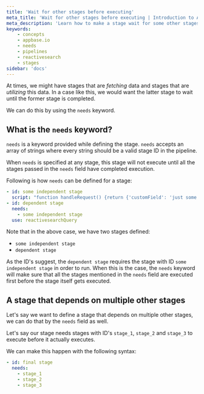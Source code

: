 ```yaml
---
title: 'Wait for other stages before executing'
meta_title: 'Wait for other stages before executing | Introduction to Appbase.io'
meta_description: 'Learn how to make a stage wait for some other stages before it executes'
keywords:
    - concepts
    - appbase.io
    - needs
    - pipelines
    - reactivesearch
    - stages
sidebar: 'docs'
---
```


At times, we might have stages that are _fetching_ data and stages that are _utilizing_ this data. In a case like this, we would want the latter stage to wait until the former stage is completed.

We can do this by using the `needs` keyword.

## What is the `needs` keyword?

`needs` is a keyword provided while defining the stage. `needs` accepts an array of strings where every string should be a valid stage ID in the pipeline.

When `needs` is specified at any stage, this stage will not execute until all the stages passed in the `needs` field have completed execution.

Following is how `needs` can be defined for a stage:

```yml
- id: some independent stage
  script: "function handleRequest() {return {'customField': 'just some text'}}"
- id: dependent stage
  needs:
    - some independent stage
  use: reactivesearchQuery
```

Note that in the above case, we have two stages defined:

- `some independent stage`
- `dependent stage`

As the ID's suggest, the `dependent stage` requires the stage with ID `some independent stage` in order to run. When this is the case, the `needs` keyword will make sure that all the stages mentioned in the `needs` field are executed first before the stage itself gets executed.

## A stage that depends on multiple other stages

Let's say we want to define a stage that depends on multiple other stages, we can do that by the `needs` field as well.

Let's say our stage needs stages with ID's `stage_1`, `stage_2` and `stage_3` to execute before it actually executes.

We can make this happen with the following syntax:

```yml
- id: final stage
  needs:
    - stage_1
    - stage_2
    - stage_3
```